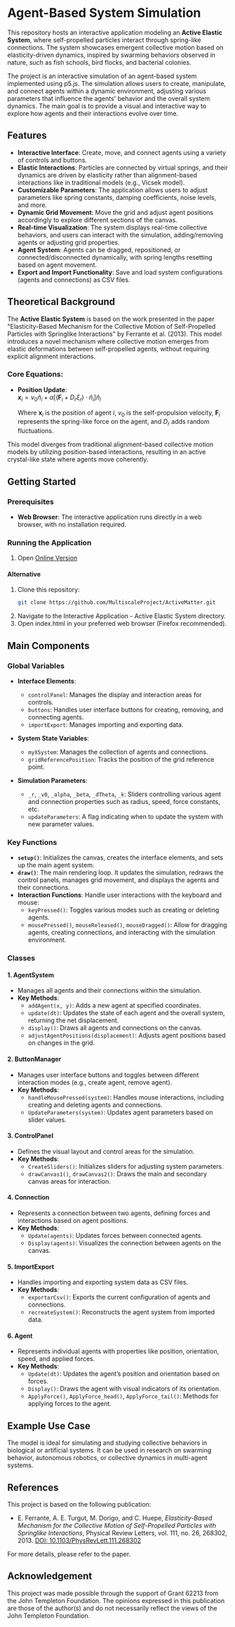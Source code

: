 # Agent-Based System Simulation

This repository hosts an interactive application modeling an **Active Elastic System**, where self-propelled particles interact through spring-like connections. The system showcases emergent collective motion based on elasticity-driven dynamics, inspired by swarming behaviors observed in nature, such as fish schools, bird flocks, and bacterial colonies.

The project is an interactive simulation of an agent-based system implemented using p5.js. The simulation allows users to create, manipulate, and connect agents within a dynamic environment, adjusting various parameters that influence the agents' behavior and the overall system dynamics. The main goal is to provide a visual and interactive way to explore how agents and their interactions evolve over time.

## Features

- **Interactive Interface**: Create, move, and connect agents using a variety of controls and buttons.
- **Elastic Interactions**: Particles are connected by virtual springs, and their dynamics are driven by elasticity rather than alignment-based interactions like in traditional models (e.g., Vicsek model).
- **Customizable Parameters**: The application allows users to adjust parameters like spring constants, damping coefficients, noise levels, and more.
- **Dynamic Grid Movement**: Move the grid and adjust agent positions accordingly to explore different sections of the canvas.
- **Real-time Visualization**: The system displays real-time collective behaviors, and users can interact with the simulation, adding/removing agents or adjusting grid properties.
- **Agent System**: Agents can be dragged, repositioned, or connected/disconnected dynamically, with spring lengths resetting based on agent movement.
- **Export and Import Functionality**: Save and load system configurations (agents and connections) as CSV files.


## Theoretical Background

The **Active Elastic System** is based on the work presented in the paper "Elasticity-Based Mechanism for the Collective Motion of Self-Propelled Particles with Springlike Interactions" by Ferrante et al. (2013). This model introduces a novel mechanism where collective motion emerges from elastic deformations between self-propelled agents, without requiring explicit alignment interactions.

### Core Equations:

- **Position Update**:  
  $\mathbf{x}_i = v_0 \hat{n}_i + \alpha \left[ (\mathbf{F}_i + D_r \xi_r) \cdot \hat{n}_i \right] \hat{n}_i$
  
  Where $\mathbf{x}_i$ is the position of agent $i$, $v_0$ is the self-propulsion velocity, $\mathbf{F}_i$ represents the spring-like force on the agent, and $D_r$ adds random fluctuations.

This model diverges from traditional alignment-based collective motion models by utilizing position-based interactions, resulting in an active crystal-like state where agents move coherently.

## Getting Started

### Prerequisites

- **Web Browser**: The interactive application runs directly in a web browser, with no installation required.

### Running the Application

1. Open [Online Version](https://editor.p5js.org/saulhuitzil/full/KN0TT9HPo)

#### Alternative

1. Clone this repository:
   ```bash
   git clone https://github.com/MultiscaleProject/ActiveMatter.git

2. Navigate to the Interactive Application - Active Elastic System directory.
3. Open index.html in your preferred web browser (Firefox recommended).




   



## Main Components

### Global Variables
- **Interface Elements**: 
  - `controlPanel`: Manages the display and interaction areas for controls.
  - `buttons`: Handles user interface buttons for creating, removing, and connecting agents.
  - `importExport`: Manages importing and exporting data.

- **System State Variables**: 
  - `myXSystem`: Manages the collection of agents and connections.
  - `gridReferencePosition`: Tracks the position of the grid reference point.

- **Simulation Parameters**:
  - `_r`, `_v0`, `_alpha`, `_beta`, `_dTheta`, `_k`: Sliders controlling various agent and connection properties such as radius, speed, force constants, etc.
  - `updateParameters`: A flag indicating when to update the system with new parameter values.

### Key Functions

- **`setup()`**: Initializes the canvas, creates the interface elements, and sets up the main agent system.
- **`draw()`**: The main rendering loop. It updates the simulation, redraws the control panels, manages grid movement, and displays the agents and their connections.
- **Interaction Functions**: Handle user interactions with the keyboard and mouse:
  - `keyPressed()`: Toggles various modes such as creating or deleting agents.
  - `mousePressed()`, `mouseReleased()`, `mouseDragged()`: Allow for dragging agents, creating connections, and interacting with the simulation environment.

### Classes

#### 1. **AgentSystem**
- Manages all agents and their connections within the simulation.
- **Key Methods**:
  - `addAgent(x, y)`: Adds a new agent at specified coordinates.
  - `update(dt)`: Updates the state of each agent and the overall system, returning the net displacement.
  - `display()`: Draws all agents and connections on the canvas.
  - `adjustAgentPositions(displacement)`: Adjusts agent positions based on changes in the grid.

#### 2. **ButtonManager**
- Manages user interface buttons and toggles between different interaction modes (e.g., create agent, remove agent).
- **Key Methods**:
  - `handleMousePressed(system)`: Handles mouse interactions, including creating and deleting agents and connections.
  - `UpdateParameters(system)`: Updates agent parameters based on slider values.

#### 3. **ControlPanel**
- Defines the visual layout and control areas for the simulation.
- **Key Methods**:
  - `CreateSliders()`: Initializes sliders for adjusting system parameters.
  - `drawCanvas1()`, `drawCanvas2()`: Draws the main and secondary canvas areas for interaction.

#### 4. **Connection**
- Represents a connection between two agents, defining forces and interactions based on agent positions.
- **Key Methods**:
  - `Update(agents)`: Updates forces between connected agents.
  - `Display(agents)`: Visualizes the connection between agents on the canvas.

#### 5. **ImportExport**
- Handles importing and exporting system data as CSV files.
- **Key Methods**:
  - `exportarCsv()`: Exports the current configuration of agents and connections.
  - `recreateSystem()`: Reconstructs the agent system from imported data.

#### 6. **Agent**
- Represents individual agents with properties like position, orientation, speed, and applied forces.
- **Key Methods**:
  - `Update(dt)`: Updates the agent’s position and orientation based on forces.
  - `Display()`: Draws the agent with visual indicators of its orientation.
  - `ApplyForce()`, `ApplyForce_head()`, `ApplyForce_tail()`: Methods for applying forces to the agent.

## Example Use Case

The model is ideal for simulating and studying collective behaviors in biological or artificial systems. It can be used in research on swarming behavior, autonomous robotics, or collective dynamics in multi-agent systems.

## References

This project is based on the following publication:

- E. Ferrante, A. E. Turgut, M. Dorigo, and C. Huepe, *Elasticity-Based Mechanism for the Collective Motion of Self-Propelled Particles with Springlike Interactions*, Physical Review Letters, vol. 111, no. 26, 268302, 2013. [DOI: 10.1103/PhysRevLett.111.268302](https://doi.org/10.1103/PhysRevLett.111.268302)

For more details, please refer to the paper.

## Acknowledgement

This project was made possible through the support of Grant 62213 from the John Templeton Foundation. The opinions expressed in this publication are those of the author(s) and do not necessarily reflect the views of the John Templeton Foundation.

